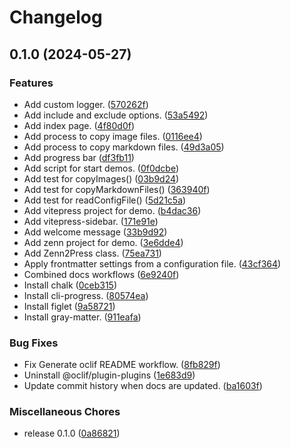 # Changelog

## 0.1.0 (2024-05-27)


### Features

* Add custom logger. ([570262f](https://github.com/ryohidaka/zenn2press/commit/570262f0dd9d903e5c0b77fd9426036c85eb116a))
* Add include and exclude options. ([53a5492](https://github.com/ryohidaka/zenn2press/commit/53a5492899f27746273a30653f2ed683fcfb1823))
* Add index page. ([4f80d0f](https://github.com/ryohidaka/zenn2press/commit/4f80d0f0a0fc433b41dc57801d50aefdfb436ec6))
* Add process to copy image files. ([0116ee4](https://github.com/ryohidaka/zenn2press/commit/0116ee4ccbe38828daadddcea29788546587d2c5))
* Add process to copy markdown files. ([49d3a05](https://github.com/ryohidaka/zenn2press/commit/49d3a05276063f21df69b06719365ddf43ecda04))
* Add progress bar ([df3fb11](https://github.com/ryohidaka/zenn2press/commit/df3fb110912a675cd2213bf3ba33c17cea93dcd1))
* Add script for start demos. ([0f0dcbe](https://github.com/ryohidaka/zenn2press/commit/0f0dcbe63031c3b3a64321fdcf60dabd37db7868))
* Add test for copyImages() ([03b9d24](https://github.com/ryohidaka/zenn2press/commit/03b9d249436979d63a8d3f7e85ab8982fceff237))
* Add test for copyMarkdownFiles() ([363940f](https://github.com/ryohidaka/zenn2press/commit/363940ffda39f6d020633217f48e7670955b2e0e))
* Add test for readConfigFile() ([5d21c5a](https://github.com/ryohidaka/zenn2press/commit/5d21c5a705fbc9373b9ba29894eb0dec9eb61500))
* Add vitepress project for demo. ([b4dac36](https://github.com/ryohidaka/zenn2press/commit/b4dac36eb5a878865bcceb4e9a234bdf1c9b02f0))
* Add vitepress-sidebar. ([171e91e](https://github.com/ryohidaka/zenn2press/commit/171e91e48f7658b7d57c78d1fdada8bf62411c14))
* Add welcome message ([33b9d92](https://github.com/ryohidaka/zenn2press/commit/33b9d926b3021097e555121066376958ae975eae))
* Add zenn project for demo. ([3e6dde4](https://github.com/ryohidaka/zenn2press/commit/3e6dde42429250d2f06bb5400c448108905fbcea))
* Add Zenn2Press class. ([75ea731](https://github.com/ryohidaka/zenn2press/commit/75ea7315a3e3f314869394d3b21cbe237a9a4484))
* Apply frontmatter settings from a configuration file. ([43cf364](https://github.com/ryohidaka/zenn2press/commit/43cf3648139af66276f6b6af78f24efc183e0e27))
* Combined docs workflows ([6e9240f](https://github.com/ryohidaka/zenn2press/commit/6e9240faa3bf3856d0311afc2275ec9214a1a125))
* Install chalk ([0ceb315](https://github.com/ryohidaka/zenn2press/commit/0ceb315eb73137bf33befec1fa881a5e972082e2))
* Install cli-progress. ([80574ea](https://github.com/ryohidaka/zenn2press/commit/80574ea54b411f03c7ab6f474c6a077a74276929))
* Install figlet ([9a58721](https://github.com/ryohidaka/zenn2press/commit/9a5872183b51599b9709203c13d16ccf528a70eb))
* Install gray-matter. ([911eafa](https://github.com/ryohidaka/zenn2press/commit/911eafa8213ab4d880894a8d568c856b26e282a9))


### Bug Fixes

* Fix Generate oclif README workflow. ([8fb829f](https://github.com/ryohidaka/zenn2press/commit/8fb829f22a894334d824a418de1d7a9ef02ccef5))
* Uninstall @oclif/plugin-plugins ([1e683d9](https://github.com/ryohidaka/zenn2press/commit/1e683d93e026f9a8a55c9f6f6435175b60361b1a))
* Update commit history when docs are updated. ([ba1603f](https://github.com/ryohidaka/zenn2press/commit/ba1603fad7d45041dbef163fa4b8e7ef9835af59))


### Miscellaneous Chores

* release 0.1.0 ([0a86821](https://github.com/ryohidaka/zenn2press/commit/0a86821b636bc2ef1a67cbc4e4f7c9cde4736715))
